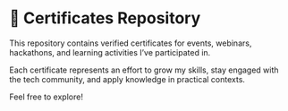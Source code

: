 # 📄 Certificates Repository

This repository contains verified certificates for events, webinars, hackathons, and learning activities I’ve participated in.

Each certificate represents an effort to grow my skills, stay engaged with the tech community, and apply knowledge in practical contexts.

Feel free to explore!
